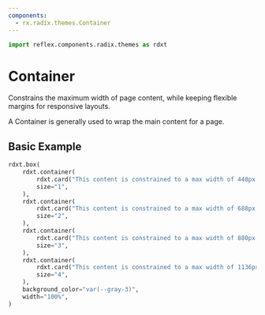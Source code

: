 ```yaml
---
components:
  - rx.radix.themes.Container
---
```


```python exec
import reflex.components.radix.themes as rdxt
```

# Container

Constrains the maximum width of page content, while keeping flexible margins
for responsive layouts.

A Container is generally used to wrap the main content for a page.

## Basic Example

```python demo
rdxt.box(
    rdxt.container(
        rdxt.card("This content is constrained to a max width of 448px.", width="100%"),
        size="1",
    ),
    rdxt.container(
        rdxt.card("This content is constrained to a max width of 688px.", width="100%"),
        size="2",
    ),
    rdxt.container(
        rdxt.card("This content is constrained to a max width of 880px.", width="100%"),
        size="3",
    ),
    rdxt.container(
        rdxt.card("This content is constrained to a max width of 1136px.", width="100%"),
        size="4",
    ),
    background_color="var(--gray-3)",
    width="100%",
)
```